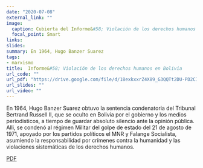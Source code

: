 ```yaml
---
date: "2020-07-08"
external_link: ""
image:
  caption: Cubierta del Informe&#58; Violación de los derechos humanos en Bolivia.
  focal_point: Smart
links: 
slides: 
summary: En 1964, Hugo Banzer Suarez
tags:
- marxismo
title:  Informe&#58; Violación de los derechos humanos en Bolivia
url_code: ""
url_pdf: "https://drive.google.com/file/d/18exkxxrZ4X89_G3QQTt2DU-PD2CIhSdf/view?usp=sharing"
url_slides: ""
url_video: ""
---
```

En 1964, Hugo Banzer Suarez obtuvo la sentencia condenatoria del Tribunal Bertrand Russell II, que se oculto en Bolivia por el gobierno y los medios periodisticos, a tiempo de guardar absoluto silencio ante la opinión pública. Alli, se condenó al régimen Militar del golpe de estado del 21 de agosto de 1971, apoyado por los partidos políticos el MNR y Falange Socialista, asumiendo la responsabilidad por crímenes contra la humanidad y las violaciones sistemáticas de los derechos humanos.



<div class="btn-links mb-3">
<a class="btn btn-outline-primary my-1 mr-1" href="https://drive.google.com/file/d/18exkxxrZ4X89_G3QQTt2DU-PD2CIhSdf/view?usp=sharing" target="_blank" rel="noopener">
  PDF
</a>
</div>